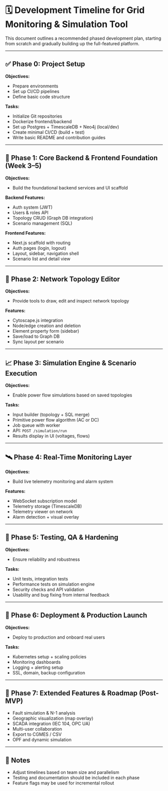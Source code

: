 # 🗓️ Development Timeline for Grid Monitoring & Simulation Tool

This document outlines a recommended phased development plan, starting from scratch and gradually building up the full-featured platform.

---

## ✅ Phase 0: Project Setup

**Objectives:**
- Prepare environments
- Set up CI/CD pipelines
- Define basic code structure

**Tasks:**
- Initialize Git repositories
- Dockerize frontend/backend
- Set up Postgres + TimescaleDB + Neo4j (local/dev)
- Create minimal CI/CD (build + test)
- Write basic README and contribution guides

---

## 🚧 Phase 1: Core Backend & Frontend Foundation (Week 3–5)

**Objectives:**
- Build the foundational backend services and UI scaffold

**Backend Features:**
- Auth system (JWT)
- Users & roles API
- Topology CRUD (Graph DB integration)
- Scenario management (SQL)

**Frontend Features:**
- Next.js scaffold with routing
- Auth pages (login, logout)
- Layout, sidebar, navigation shell
- Scenario list and detail view

---

## 🧠 Phase 2: Network Topology Editor

**Objectives:**
- Provide tools to draw, edit and inspect network topology

**Features:**
- Cytoscape.js integration
- Node/edge creation and deletion
- Element property form (sidebar)
- Save/load to Graph DB
- Sync layout per scenario

---

## 📈 Phase 3: Simulation Engine & Scenario Execution

**Objectives:**
- Enable power flow simulations based on saved topologies

**Tasks:**
- Input builder (topology + SQL merge)
- Primitive power flow algorithm (AC or DC)
- Job queue with worker
- API: `POST /simulation/run`
- Results display in UI (voltages, flows)

---

## 🛰️ Phase 4: Real-Time Monitoring Layer

**Objectives:**
- Build live telemetry monitoring and alarm system

**Features:**
- WebSocket subscription model
- Telemetry storage (TimescaleDB)
- Telemetry viewer on network
- Alarm detection + visual overlay

---

## 🧪 Phase 5: Testing, QA & Hardening

**Objectives:**
- Ensure reliability and robustness

**Tasks:**
- Unit tests, integration tests
- Performance tests on simulation engine
- Security checks and API validation
- Usability and bug fixing from internal feedback

---

## 🚀 Phase 6: Deployment & Production Launch

**Objectives:**
- Deploy to production and onboard real users

**Tasks:**
- Kubernetes setup + scaling policies
- Monitoring dashboards
- Logging + alerting setup
- SSL, domain, backup configuration

---

## 🔮 Phase 7: Extended Features & Roadmap (Post-MVP)

- Fault simulation & N-1 analysis
- Geographic visualization (map overlay)
- SCADA integration (IEC 104, OPC UA)
- Multi-user collaboration
- Export to CGMES / CSV
- OPF and dynamic simulation

---

## 📌 Notes
- Adjust timelines based on team size and parallelism
- Testing and documentation should be included in each phase
- Feature flags may be used for incremental rollout

